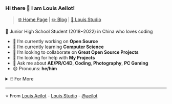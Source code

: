 ### Hi there 👋 I am Louis Aeilot!
> [🌐 Home Page](https://aeilot.github.io) | [✏️ Blog](https://aeilot.github.io/blog) | [🏢 Louis Studio](https://louis-studio.github.io)

🏫 Junior High School Student (2018~2022) in China who loves coding

- 🔭 I’m currently working on **Open Source**
- 🌱 I’m currently learning **Computer Science**
- 👯 I’m looking to collaborate on **Great Open Source Projects**
- 🤔 I’m looking for help with **My Projects**
- 💬 Ask me about **AE/PR/C4D**, **Coding**, **Photography**, **PC Gaming**
- 😄 Pronouns: **he/him**

<details>
<summary>🖱️ For More</summary>
  
<h4 id="-about">ℹ️ About</h4>
<ul>
<li>🕐 Started to code in <strong>2015</strong></li>
<li>💭 Dreaming to change the world</li>
<li>❤️ Loving Open Source and Games</li>
<li>🏳️‍🌈 LGBT Supporter</li>
<li>etc.</li>
</ul>
<h4 id="-tech-stack">👨‍💻 Tech Stack</h4>
<ul>
<li>C/C++</li>
<li>🐧 Linux</li>
<li>🍎 Swift/Apple Platforms</li>
<li>☕ Java/Kotlin/Android</li>
<li>etc.</li>
</ul>
<h4 id="-hobbies">😄 Hobbies</h4>
<p>Coding is what I like best. Besides, I have lots of hobbies.</p>
<ul>
<li>📷 Photography</li>
<li>🎮 Gaming and Game Development</li>
<li>⏯️ Uploading videos to YouTube and BiliBili</li>
<li>✍️ Literature</li>
<li>etc.</li>
</ul>
<h4 id="-awards">🥇 Awards</h4>
<p>I am planning to take part in some competitions and coding activities. Check out what I have got!</p>
<h4 id="-how-to-reach-me">📫 How to reach me</h4>
<ul>
<li><a href="mailto:louis.aeilot@icloud.com">E-mail</a></li>
<li><a href="https://github.com/aeilot">GitHub</a></li>
<li><a href="https://stackoverflow.com/users/13011108/louis-aeilot">StackOverflow</a></li>
<li><a href="https://t.me/aeilotd">Telegram</a></li>
<li><a href="https://twitter.com/aeilot">Twitter</a> </li>
</ul>

<!--
#### ℹ️ About
- 🕐 Started to code in **2015**
- 💭 Dreaming to change the world
- ❤️ Loving Open Source and Games
- 🏳️‍🌈 LGBT Supporter
- etc.

#### 👨‍💻 Tech Stack

- C/C++
- 🐧 Linux
- 🍎 Swift/Apple Platforms
- ☕ Java/Kotlin/Android
- etc.

#### 😄 Hobbies
Coding is what I like best. Besides, I have lots of hobbies.

- 📷 Photography
- 🎮 Gaming and Game Development
- ⏯️ Uploading videos to YouTube and BiliBili
- ✍️ Literature
- etc.

#### 🥇 Awards
I am planning to take part in some competitions and coding activities. Check out what I have got!

#### 📫 How to reach me
- [E-mail](mailto:louis.aeilot@icloud.com)
- [GitHub](https://github.com/aeilot)
- [StackOverflow](https://stackoverflow.com/users/13011108/louis-aeilot)
- [Telegram](https://t.me/aeilotd)
- [Twitter](https://twitter.com/aeilot) 
!-->

</details>



<!--
**aeilot/aeilot** is a ✨ _special_ ✨ repository because its `README.md` (this file) appears on your GitHub profile.

Here are some ideas to get you started:

- 🔭 I’m currently working on ...
- 🌱 I’m currently learning ...
- 👯 I’m looking to collaborate on ...
- 🤔 I’m looking for help with ...
- 💬 Ask me about ...
- 📫 How to reach me: ...
- 😄 Pronouns: ...
- ⚡ Fun fact: ...
-->
---
⭐️ From [Louis Aeilot](https://github.com/aeilot) - [Louis Studio](https://louis-studio.github.io/) - [@aeilot](https://twitter.com/aeilot)
